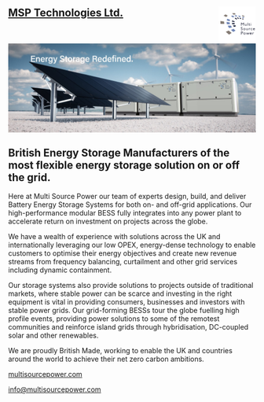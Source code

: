## <img align="right" src="https://github.com/MSP-Technologies-Ltd/.github/blob/main/profile/MSP logo JPG square.jpg" width = "75px" height = "75px" alt="MSP Battery Storage Systems logo - grey and blue squares half surrounding the words Multi Source Power."> [MSP Technologies Ltd.](https://www.multisourcepower.com/)


<img align="center" src="https://github.com/MSP-Technologies-Ltd/.github/blob/main/profile/MSP%20Technologies.jpg" alt="MSP Battery Storage Systems on white gravel with solar panels and wind turbines around them.">


## British Energy Storage Manufacturers of the most flexible energy storage solution on or off the grid.

Here at Multi Source Power our team of experts design, build, and deliver Battery Energy Storage Systems for both on- and off-grid applications. Our high-performance modular BESS fully integrates into any power plant to accelerate return on investment on projects across the globe. 

We have a wealth of experience with solutions across the UK and internationally leveraging our low OPEX, energy-dense technology to enable customers to optimise their energy objectives and create new revenue streams from frequency balancing, curtailment and other grid services including dynamic containment. 

Our storage systems also provide solutions to projects outside of traditional markets, where stable power can be scarce and investing in the right equipment is vital in providing consumers, businesses and investors with stable power grids. Our grid-forming BESSs tour the globe fuelling high profile events, providing power solutions to some of the remotest communities and reinforce island grids through hybridisation, DC-coupled solar and other renewables.

We are proudly British Made, working to enable the UK and countries around the world to achieve their net zero carbon ambitions. 

[multisourcepower.com](https://www.multisourcepower.com/)

[info@multisourcepower.com](info@multisourcepower.com)
